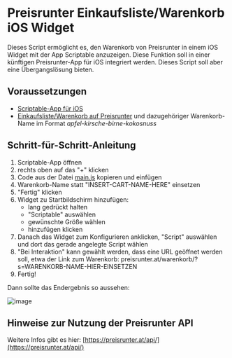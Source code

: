 # Preisrunter Einkaufsliste/Warenkorb iOS Widget

Dieses Script ermöglicht es, den Warenkorb von Preisrunter in einem iOS Widget mit der App Scriptable anzuzeigen. Diese Funktion soll in einer künftigen Preisrunter-App für iOS integriert werden. Dieses Script soll aber eine Übergangslösung bieten.

## Voraussetzungen
- [Scriptable-App für iOS](https://apps.apple.com/de/app/scriptable/id1405459188)
- [Einkaufsliste/Warenkorb auf Preisrunter](https://preisrunter.at/warenkorb/) und dazugehöriger Warenkorb-Name im Format *apfel-kirsche-birne-kokosnuss*

## Schritt-für-Schritt-Anleitung
1. Scriptable-App öffnen
2. rechts oben auf das "+" klicken
3. Code aus der Datei [main.js](https://raw.githubusercontent.com/preisrunter/preisrunter-scriptable-ios-widget/main/main.js) kopieren und einfügen
4. Warenkorb-Name statt "INSERT-CART-NAME-HERE" einsetzen
5. "Fertig" klicken
6. Widget zu Startbildschirm hinzufügen:
   - lang gedrückt halten
   - "Scriptable" auswählen
   - gewünschte Größe wählen
   - hinzufügen klicken
7. Danach das Widget zum Konfigurieren anklicken, "Script" auswählen und dort das gerade angelegte Script wählen
8. "Bei Interaktion" kann gewählt werden, dass eine URL geöffnet werden soll, etwa der Link zum Warenkorb: preisrunter.at/warenkorb/?s=WARENKORB-NAME-HIER-EINSETZEN
9. Fertig!

Dann sollte das Endergebnis so aussehen:

![image](https://github.com/preisrunter/preisrunter-scriptable-ios-widget/assets/32458224/29d48220-9eaf-442d-9e9a-e3f3f0b5d071)

## Hinweise zur Nutzung der Preisrunter API
Weitere Infos gibt es hier: [https://preisrunter.at/api/](https://preisrunter.at/api/)
